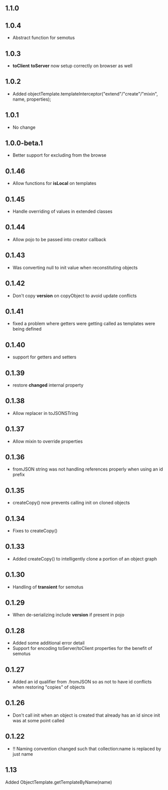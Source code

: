 ## 1.1.0
## 1.0.4
* Abstract function for semotus
## 1.0.3
* __toClient__ __toServer__ now setup correctly on browser as well
## 1.0.2
* Added objectTemplate.templateInterceptor("extend"/"create"/"mixin", name, properties);
## 1.0.1
* No change
## 1.0.0-beta.1
* Better support for excluding from the browse
## 0.1.46
* Allow functions for __isLocal__ on templates
## 0.1.45
* Handle overriding of values in extended classes
## 0.1.44
* Allow pojo to be passed into creator callback
## 0.1.43
* Was converting null to init value when reconstituting objects
## 0.1.42
* Don't copy __version__ on copyObject to avoid update conflicts
## 0.1.41
* fixed a problem where getters were getting called as templates were being defined
## 0.1.40
* support for getters and setters
## 0.1.39
* restore __changed__ internal property
## 0.1.38
* Allow replacer in toJSONSTring
## 0.1.37
* Allow mixin to override properties
## 0.1.36
* fromJSON string was not handling references properly when using an id prefix
## 0.1.35
* createCopy() now prevents calling init on cloned objects
## 0.1.34
* Fixes to createCopy()
## 0.1.33
* Added createCopy() to intelligently clone a portion of an object graph
## 0.1.30
* Handling of __transient__ for semotus
## 0.1.29
* When de-serializing include __version__ if present in pojo
## 0.1.28
* Added some additional error detail
* Support for encoding toServer/toClient properties for the benefit of semotus
## 0.1.27
* Added an id qualifier from .fromJSON so as not to have id conflicts when restoring "copies" of objects
## 0.1.26
* Don't call init when an object is created that already has an id since init was at some point called
## 0.1.22
* !! Naming convention changed such that collection:name is replaced by just name
## 1.13
Added ObjectTemplate.getTemplateByName(name)